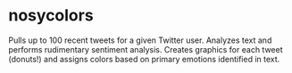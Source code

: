 # nosycolors

Pulls up to 100 recent tweets for a given Twitter user.  Analyzes text and performs rudimentary sentiment analysis.  Creates graphics for each tweet (donuts!) and assigns colors based on primary emotions identified in text.
